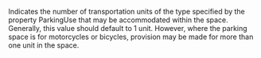Indicates the number of transportation units of the type specified by the property ParkingUse that may be accommodated within the space. Generally, this value should default to 1 unit. However, where the parking space is for motorcycles or bicycles, provision may be made for more than one unit in the space.
